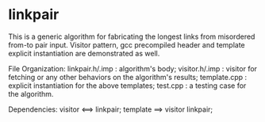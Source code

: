 linkpair
========

This is a generic algorithm for fabricating the longest links from misordered from-to pair input. Visitor pattern, gcc precompiled header and template explicit instantiation are demonstrated as well.

File Organization:
	linkpair.h/.imp : algorithm's body;
	visitor.h/.imp : visitor for fetching or any other behaviors on the algorithm's results;
	template.cpp : explicit instantiation for the above templates;
	test.cpp : a testing case for the algorithm.
	
Dependencies:
	visitor <==> linkpair;
	template ==> visitor linkpair;
